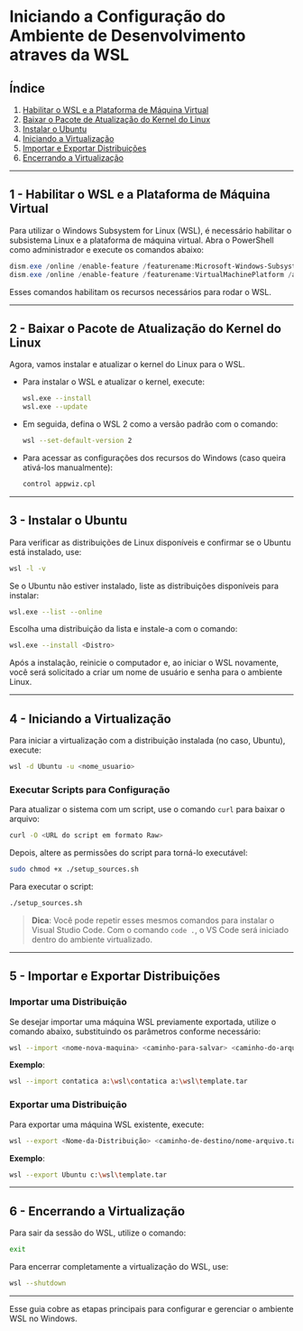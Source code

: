 
# Iniciando a Configuração do Ambiente de Desenvolvimento atraves da WSL

## Índice
1. [Habilitar o WSL e a Plataforma de Máquina Virtual](#1---habilitar-o-wsl-e-a-plataforma-de-máquina-virtual)
2. [Baixar o Pacote de Atualização do Kernel do Linux](#2---baixar-o-pacote-de-atualização-do-kernel-do-linux)
3. [Instalar o Ubuntu](#3---instalar-o-ubuntu)
4. [Iniciando a Virtualização](#4---iniciando-a-virtualização)
5. [Importar e Exportar Distribuições](#5---importar-e-exportar-distribuições)
6. [Encerrando a Virtualização](#6---encerrando-a-virtualização)

---

## 1 - Habilitar o WSL e a Plataforma de Máquina Virtual

Para utilizar o Windows Subsystem for Linux (WSL), é necessário habilitar o subsistema Linux e a plataforma de máquina virtual. Abra o PowerShell como administrador e execute os comandos abaixo:

```powershell
dism.exe /online /enable-feature /featurename:Microsoft-Windows-Subsystem-Linux /all /norestart
dism.exe /online /enable-feature /featurename:VirtualMachinePlatform /all /norestart
```

Esses comandos habilitam os recursos necessários para rodar o WSL.

---

## 2 - Baixar o Pacote de Atualização do Kernel do Linux

Agora, vamos instalar e atualizar o kernel do Linux para o WSL.

- Para instalar o WSL e atualizar o kernel, execute:

  ```bash
  wsl.exe --install
  wsl.exe --update
  ```

- Em seguida, defina o WSL 2 como a versão padrão com o comando:

  ```bash
  wsl --set-default-version 2
  ```

- Para acessar as configurações dos recursos do Windows (caso queira ativá-los manualmente):

  ```bash
  control appwiz.cpl
  ```

---

## 3 - Instalar o Ubuntu

Para verificar as distribuições de Linux disponíveis e confirmar se o Ubuntu está instalado, use:

```bash
wsl -l -v
```

Se o Ubuntu não estiver instalado, liste as distribuições disponíveis para instalar:

```bash
wsl.exe --list --online
```

Escolha uma distribuição da lista e instale-a com o comando:

```bash
wsl.exe --install <Distro>
```

Após a instalação, reinicie o computador e, ao iniciar o WSL novamente, você será solicitado a criar um nome de usuário e senha para o ambiente Linux.

---

## 4 - Iniciando a Virtualização

Para iniciar a virtualização com a distribuição instalada (no caso, Ubuntu), execute:

```bash
wsl -d Ubuntu -u <nome_usuario>
```

### Executar Scripts para Configuração

Para atualizar o sistema com um script, use o comando `curl` para baixar o arquivo:

```bash
curl -O <URL do script em formato Raw>
```

Depois, altere as permissões do script para torná-lo executável:

```bash
sudo chmod +x ./setup_sources.sh
```

Para executar o script:

```bash
./setup_sources.sh
```

> **Dica**: Você pode repetir esses mesmos comandos para instalar o Visual Studio Code. Com o comando `code .`, o VS Code será iniciado dentro do ambiente virtualizado.

---

## 5 - Importar e Exportar Distribuições

### Importar uma Distribuição

Se desejar importar uma máquina WSL previamente exportada, utilize o comando abaixo, substituindo os parâmetros conforme necessário:

```bash
wsl --import <nome-nova-maquina> <caminho-para-salvar> <caminho-do-arquivo-exportado>
```

**Exemplo**:

```bash
wsl --import contatica a:\wsl\contatica a:\wsl\template.tar
```

### Exportar uma Distribuição

Para exportar uma máquina WSL existente, execute:

```bash
wsl --export <Nome-da-Distribuição> <caminho-de-destino/nome-arquivo.tar>
```

**Exemplo**:

```bash
wsl --export Ubuntu c:\wsl\template.tar
```

---

## 6 - Encerrando a Virtualização

Para sair da sessão do WSL, utilize o comando:

```bash
exit
```

Para encerrar completamente a virtualização do WSL, use:

```bash
wsl --shutdown
```

---

Esse guia cobre as etapas principais para configurar e gerenciar o ambiente WSL no Windows.